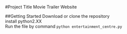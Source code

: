 #Project Title
Movie Trailer Website

##Getting Started
Download or clone the repository  
install python2.XX  
Run the file by command `python entertainment_centre.py`  
